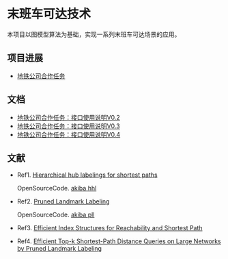 末班车可达技术
====

本项目以图模型算法为基础，实现一系列末班车可达场景的应用。

项目进展
-------
- [地铁公司合作任务](https://github.com/bjjtwxxzx/lastTrain/projects/1)

文档
-------
- [地铁公司合作任务：接口使用说明V0.2](https://github.com/bjjtwxxzx/lastTrain/wiki/%E6%8E%A5%E5%8F%A3%E4%BD%BF%E7%94%A8%E8%AF%B4%E6%98%8E20180424_V0.2)
- [地铁公司合作任务：接口使用说明V0.3](https://github.com/bjjtwxxzx/lastTrain/wiki/%E6%8E%A5%E5%8F%A3%E4%BD%BF%E7%94%A8%E8%AF%B4%E6%98%8E20180522_V0.3)
- [地铁公司合作任务：接口使用说明V0.4](https://github.com/bjjtwxxzx/lastTrain/wiki/%E6%8E%A5%E5%8F%A3%E4%BD%BF%E7%94%A8%E8%AF%B4%E6%98%8E20180723_V0.4)

文献
-------

- Ref1. [Hierarchical hub labelings for shortest paths](http://i11www.iti.kit.edu/extra/publications/adgw-hhlsp-12.pdf) 

  OpenSourceCode. [akiba hhl](https://github.com/savrus/hl)

- Ref2. [Pruned Landmark Labeling](https://arxiv.org/pdf/1304.4661.pdf) 

  OpenSourceCode. [akiba pll](https://github.com/iwiwi/pruned-landmark-labeling)

- Ref3. [Efficient Index Structures for Reachability and Shortest Path](https://repository.ntu.edu.sg/bitstream/10356/68898/1/Sibo_WANG_thesis_final.pdf)

- Ref4. [Efficient Top-k Shortest-Path Distance Queries on Large Networks by Pruned Landmark Labeling](https://pdfs.semanticscholar.org/efe1/937ea1716eae9eb3500c51a9354980234839.pdf)
